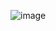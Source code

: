 ![image](https://github.com/vvaldesc/BrokeBall/assets/124901115/c22638e1-5f28-47dc-8a54-338d15926384)

